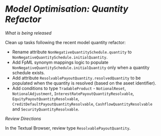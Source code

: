 # *Model Optimisation: Quantity Refactor*

_What is being released_

Clean up tasks following the recent model quantity refactor:

- Rename attribute `NonNegativeQuantitySchedule.quantity` to `NonNegativeQuantitySchedule.initialQuantity`.
- Add FpML synonym mappings logic to populate `NonNegativeQuantitySchedule.initialQuantity` only when a quantity schedule exists.
- Add attribute `ResolvablePayoutQuantity.resolvedQuantity` to be populated when the quantity is resolved (based on the aseet identifier).
- Add conditions to type `TradableProduct` - `NotionalReset`, `NotionalAdjustment`, `InterestRatePayoutQuantityResolvable`, `EquityPayoutQuantityResolvable`, `CreditDefaultPayoutQuantityResolvable`, `CashflowQuantityResolvable` and `SecurityQuantityResolvable`.

_Review Directions_

In the Textual Browser, review type `ResolvablePayoutQuantity`. 
